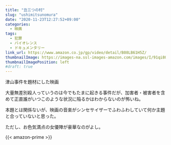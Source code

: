 ```yaml
---
title: "丑三つの村"
slug: "ushimitsunomura"
date: "2020-11-23T12:27:52+09:00"
categories:
  - 映画
tags:
  - 犯罪
  - バイオレンス
  - ドキュメンタリー
link_url: https://www.amazon.co.jp/gp/video/detail/B08LB61H5Z/
thumbnailImage: https://images-na.ssl-images-amazon.com/images/I/91qi8QRoRFL._SX300_.jpg
thumbnailImagePosition: left
#draft: true
---
```

津山事件を題材にした映画
<!--more-->
大量無差別殺人っていうのは今でもたまに起きる事件だが、加害者・被害者を含めて正直誰がいつこのような状況に陥るかはわからないのが怖いね。

本題とは関係ないが、映画の音楽がシンセサイザーでふわふわしていて何か主題と合っていないと思った。

ただし、お色気満点の女優陣が豪華なのがよし。


{{< amazon-prime >}}
